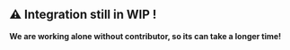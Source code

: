 ## ⚠️ Integration still in WIP !
**We are working alone without contributor, so its can take a longer time!**
